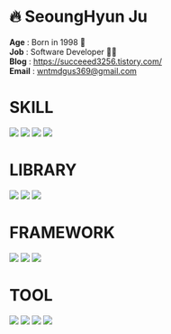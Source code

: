 # 🔥 SeoungHyun Ju
__Age__ : Born in 1998 👶 <br/>
__Job__ : Software Developer 👨‍💼 <br/>
__Blog__ : https://succeeed3256.tistory.com/ <br/>
__Email__ : wntmdgus369@gmail.com  

# SKILL
<img src="https://img.shields.io/badge/C++-00599C?style=flat-square&logo=c%2B%2B&logoColor=white"/> <img src="https://img.shields.io/badge/C-A8B9CC?style=flat-square&logo=c&logoColor=white"/> <img src="https://img.shields.io/badge/C Sharp-239120?style=flat-square&logo=C Sharp&logoColor=white"/> <img src="https://img.shields.io/badge/XAML-0C54C2?style=flat-square&logo=XAML&logoColor=white"/></a>



# LIBRARY  
<img src="https://img.shields.io/badge/Visual Studio Code-007ACC?style=flat-square&logo=Visual Studio Code&logoColor=white"/></a>
<img src="https://img.shields.io/badge/Visual Studio-5C2D91?style=flat-square&logo=Visual Studio&logoColor=white"/></a>
<img src="https://img.shields.io/badge/.NET-512BD4?style=flat-square&logo=.NET&logoColor=white"/></a>

# FRAMEWORK
<img src="https://img.shields.io/badge/MFC-239120?style=flat-square&logo=MFC&logoColor=white"/> <img src="https://img.shields.io/badge/WPF-007ACC?style=flat-square&logo=WPF&logoColor=white"/> <img src="https://img.shields.io/badge/Windows Forms-0C54C2?style=flat-square&logo=Windows Forms&logoColor=white"/>

# TOOL
<img src="https://img.shields.io/badge/Oracle-F80000?style=flat-square&logo=Oracle&logoColor=white"/></a>
<img src="https://img.shields.io/badge/Unity-000000?style=flat-square&logo=Unity&logoColor=white"/></a>
<img src="https://img.shields.io/badge/Postgresql-4169E1?style=flat-square&logo=Postgresql&logoColor=white"/></a>
<img src="https://img.shields.io/badge/Microsoft Sql Server-CC2927?style=flat-square&logo=Microsoft Sql Server&logoColor=white"/></a>


